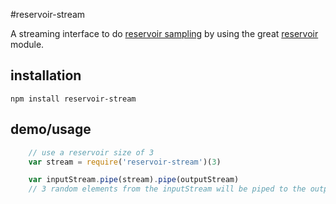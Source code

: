 #reservoir-stream

A streaming interface to do [reservoir sampling](http://en.wikipedia.org/wiki/Reservoir_sampling) by using the great [reservoir](https://npmjs.org/package/reservoir) module.

## installation

```
npm install reservoir-stream
```

## demo/usage
```javascript
	// use a reservoir size of 3
	var stream = require('reservoir-stream')(3)

	var inputStream.pipe(stream).pipe(outputStream)
	// 3 random elements from the inputStream will be piped to the outputStream

```
